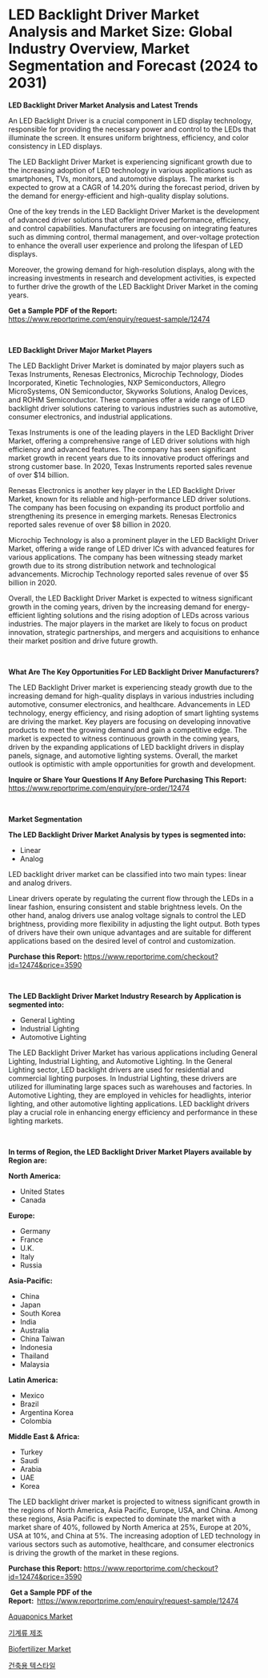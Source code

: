 <p><h1>LED Backlight Driver Market Analysis and Market Size: Global Industry Overview, Market Segmentation and Forecast (2024 to 2031)</h1></p><p><strong>LED Backlight Driver Market Analysis and Latest Trends</strong></p>
<p><p>An LED Backlight Driver is a crucial component in LED display technology, responsible for providing the necessary power and control to the LEDs that illuminate the screen. It ensures uniform brightness, efficiency, and color consistency in LED displays.</p><p>The LED Backlight Driver Market is experiencing significant growth due to the increasing adoption of LED technology in various applications such as smartphones, TVs, monitors, and automotive displays. The market is expected to grow at a CAGR of 14.20% during the forecast period, driven by the demand for energy-efficient and high-quality display solutions.</p><p>One of the key trends in the LED Backlight Driver Market is the development of advanced driver solutions that offer improved performance, efficiency, and control capabilities. Manufacturers are focusing on integrating features such as dimming control, thermal management, and over-voltage protection to enhance the overall user experience and prolong the lifespan of LED displays.</p><p>Moreover, the growing demand for high-resolution displays, along with the increasing investments in research and development activities, is expected to further drive the growth of the LED Backlight Driver Market in the coming years.</p></p>
<p><strong>Get a Sample PDF of the Report:&nbsp;</strong> <a href="https://www.reportprime.com/enquiry/request-sample/12474">https://www.reportprime.com/enquiry/request-sample/12474</a></p>
<p>&nbsp;</p>
<p><strong>LED Backlight Driver Major Market Players</strong></p>
<p><p>The LED Backlight Driver Market is dominated by major players such as Texas Instruments, Renesas Electronics, Microchip Technology, Diodes Incorporated, Kinetic Technologies, NXP Semiconductors, Allegro MicroSystems, ON Semiconductor, Skyworks Solutions, Analog Devices, and ROHM Semiconductor. These companies offer a wide range of LED backlight driver solutions catering to various industries such as automotive, consumer electronics, and industrial applications.</p><p>Texas Instruments is one of the leading players in the LED Backlight Driver Market, offering a comprehensive range of LED driver solutions with high efficiency and advanced features. The company has seen significant market growth in recent years due to its innovative product offerings and strong customer base. In 2020, Texas Instruments reported sales revenue of over $14 billion.</p><p>Renesas Electronics is another key player in the LED Backlight Driver Market, known for its reliable and high-performance LED driver solutions. The company has been focusing on expanding its product portfolio and strengthening its presence in emerging markets. Renesas Electronics reported sales revenue of over $8 billion in 2020.</p><p>Microchip Technology is also a prominent player in the LED Backlight Driver Market, offering a wide range of LED driver ICs with advanced features for various applications. The company has been witnessing steady market growth due to its strong distribution network and technological advancements. Microchip Technology reported sales revenue of over $5 billion in 2020.</p><p>Overall, the LED Backlight Driver Market is expected to witness significant growth in the coming years, driven by the increasing demand for energy-efficient lighting solutions and the rising adoption of LEDs across various industries. The major players in the market are likely to focus on product innovation, strategic partnerships, and mergers and acquisitions to enhance their market position and drive future growth.</p></p>
<p>&nbsp;</p>
<p><strong>What Are The Key Opportunities For LED Backlight Driver Manufacturers?</strong></p>
<p><p>The LED Backlight Driver market is experiencing steady growth due to the increasing demand for high-quality displays in various industries including automotive, consumer electronics, and healthcare. Advancements in LED technology, energy efficiency, and rising adoption of smart lighting systems are driving the market. Key players are focusing on developing innovative products to meet the growing demand and gain a competitive edge. The market is expected to witness continuous growth in the coming years, driven by the expanding applications of LED backlight drivers in display panels, signage, and automotive lighting systems. Overall, the market outlook is optimistic with ample opportunities for growth and development.</p></p>
<p><strong>Inquire or Share Your Questions If Any Before Purchasing This Report:</strong> <a href="https://www.reportprime.com/enquiry/pre-order/12474">https://www.reportprime.com/enquiry/pre-order/12474</a></p>
<p>&nbsp;</p>
<p><strong>Market Segmentation</strong></p>
<p><strong>The LED Backlight Driver Market Analysis by types is segmented into:</strong></p>
<p><ul><li>Linear</li><li>Analog</li></ul></p>
<p><p>LED backlight driver market can be classified into two main types: linear and analog drivers. </p><p>Linear drivers operate by regulating the current flow through the LEDs in a linear fashion, ensuring consistent and stable brightness levels. On the other hand, analog drivers use analog voltage signals to control the LED brightness, providing more flexibility in adjusting the light output. Both types of drivers have their own unique advantages and are suitable for different applications based on the desired level of control and customization.</p></p>
<p><strong>Purchase this Report:&nbsp;</strong><a href="https://www.reportprime.com/checkout?id=12474&price=3590">https://www.reportprime.com/checkout?id=12474&price=3590</a></p>
<p>&nbsp;</p>
<p><strong>The LED Backlight Driver Market Industry Research by Application is segmented into:</strong></p>
<p><ul><li>General Lighting</li><li>Industrial Lighting</li><li>Automotive Lighting</li></ul></p>
<p><p>The LED Backlight Driver Market has various applications including General Lighting, Industrial Lighting, and Automotive Lighting. In the General Lighting sector, LED backlight drivers are used for residential and commercial lighting purposes. In Industrial Lighting, these drivers are utilized for illuminating large spaces such as warehouses and factories. In Automotive Lighting, they are employed in vehicles for headlights, interior lighting, and other automotive lighting applications. LED backlight drivers play a crucial role in enhancing energy efficiency and performance in these lighting markets.</p></p>
<p>&nbsp;</p>
<p><strong>In terms of Region, the LED Backlight Driver Market Players available by Region are:</strong></p>
<p>
    <p> <strong> North America: </strong>
        <ul>
            <li>United States</li>
            <li>Canada</li>
        </ul>
        </p> 
    <p> <strong> Europe: </strong>
        <ul>
            <li>Germany</li>
            <li>France</li>
            <li>U.K.</li>
            <li>Italy</li>
            <li>Russia</li>
        </ul>
        </p> 
    <p> <strong> Asia-Pacific: </strong>
        <ul>
            <li>China</li>
            <li>Japan</li>
            <li>South Korea</li>
            <li>India</li>
            <li>Australia</li>
            <li>China Taiwan</li>
            <li>Indonesia</li>
            <li>Thailand</li>
            <li>Malaysia</li>
        </ul>
        </p> 
    <p> <strong> Latin America: </strong>
        <ul>
            <li>Mexico</li>
            <li>Brazil</li>
            <li>Argentina Korea</li>
            <li>Colombia</li>
        </ul>
        </p> 
    <p> <strong> Middle East & Africa: </strong>
        <ul>
            <li>Turkey</li>
            <li>Saudi</li>
            <li>Arabia</li>
            <li>UAE</li>
            <li>Korea</li>
        </ul>
    </p>
    </p>
<p><p>The LED backlight driver market is projected to witness significant growth in the regions of North America, Asia Pacific, Europe, USA, and China. Among these regions, Asia Pacific is expected to dominate the market with a market share of 40%, followed by North America at 25%, Europe at 20%, USA at 10%, and China at 5%. The increasing adoption of LED technology in various sectors such as automotive, healthcare, and consumer electronics is driving the growth of the market in these regions.</p></p>
<p><strong>Purchase this Report: </strong><a href="https://www.reportprime.com/checkout?id=12474&price=3590">https://www.reportprime.com/checkout?id=12474&price=3590</a></p>
<p>&nbsp;<strong>Get a Sample PDF of the Report:&nbsp;&nbsp;</strong><a href="https://www.reportprime.com/enquiry/request-sample/12474">https://www.reportprime.com/enquiry/request-sample/12474</a></p>
<p><strong></strong></p>
<p><p><a href="https://issuu.com/reportprime-2/docs/aquaponics-market-size-2030.pptx">Aquaponics Market</a></p><p><a href="https://medium.com/@koleledner/%EA%B8%B0%EA%B3%84-%EC%A0%9C%EC%A1%B0-%EC%8B%9C%EC%9E%A5%EC%9D%98-%EA%B7%9C%EB%AA%A8-%EC%8B%9C%EC%9E%A5-%EC%A0%84%EB%A7%9D-%EB%B0%8F-%EC%8B%9C%EC%9E%A5-%EC%98%88%EC%B8%A1-2024%EB%85%84%EB%B6%80%ED%84%B0-2031%EB%85%84%EA%B9%8C%EC%A7%80-35b327e9448b">기계류 제조</a></p><p><a href="https://issuu.com/reportprime-2/docs/biofertilizer-market-size-2030.pptx">Biofertilizer Market</a></p><p><a href="https://medium.com/@alexemumu2022/%EA%B1%B4%EC%84%A4-%EC%A7%81%EB%AC%BC-%EC%8B%9C%EC%9E%A5-2031%EB%85%84%EA%B9%8C%EC%A7%80%EC%9D%98-%EB%8F%99%ED%96%A5-%EC%98%88%EC%B8%A1-%EB%B0%8F-%EA%B2%BD%EC%9F%81-%EB%B6%84%EC%84%9D-e63a7f72433a">건축용 텍스타일</a></p></p>